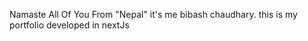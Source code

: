 Namaste All Of You From "Nepal"
it's me bibash chaudhary. this is my portfolio developed in nextJs

